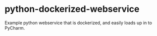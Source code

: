 # python-dockerized-webservice
Example python webservice that is dockerized, and easily loads up in to PyCharm.
